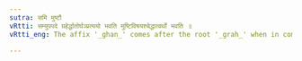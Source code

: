 ```yaml
---
sutra: समि मुष्टौ
vRtti: सम्युपपदे ग्रहेर्द्धातोर्घञ्प्रत्ययो भवति मुष्टिविषयश्चेद्धात्वर्थो भवति ॥
vRtti_eng: The affix '_ghan_' comes after the root '_grah_' when in composition with the preposition '_sam_' when the sense of the root refers to fist.

---
```

